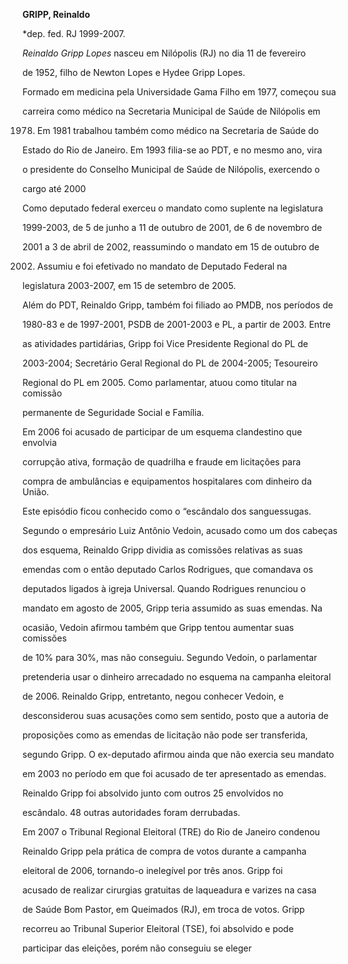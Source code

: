 **GRIPP, Reinaldo**



\*dep. fed. RJ 1999-2007.



*Reinaldo Gripp Lopes* nasceu em Nilópolis (RJ) no dia 11 de fevereiro

de 1952, filho de Newton Lopes e Hydee Gripp Lopes.



Formado em medicina pela Universidade Gama Filho em 1977, começou sua

carreira como médico na Secretaria Municipal de Saúde de Nilópolis em

1978. Em 1981 trabalhou também como médico na Secretaria de Saúde do

Estado do Rio de Janeiro. Em 1993 filia-se ao PDT, e no mesmo ano, vira

o presidente do Conselho Municipal de Saúde de Nilópolis, exercendo o

cargo até 2000



Como deputado federal exerceu o mandato como suplente na legislatura

1999-2003, de 5 de junho a 11 de outubro de 2001, de 6 de novembro de

2001 a 3 de abril de 2002, reassumindo o mandato em 15 de outubro de

2002. Assumiu e foi efetivado no mandato de Deputado Federal na

legislatura 2003-2007, em 15 de setembro de 2005.



Além do PDT, Reinaldo Gripp, também foi filiado ao PMDB, nos períodos de

1980-83 e de 1997-2001, PSDB de 2001-2003 e PL, a partir de 2003. Entre

as atividades partidárias, Gripp foi Vice Presidente Regional do PL de

2003-2004; Secretário Geral Regional do PL de 2004-2005; Tesoureiro

Regional do PL em 2005. Como parlamentar, atuou como titular na comissão

permanente de Seguridade Social e Família.



Em 2006 foi acusado de participar de um esquema clandestino que envolvia

corrupção ativa, formação de quadrilha e fraude em licitações para

compra de ambulâncias e equipamentos hospitalares com dinheiro da União.

Este episódio ficou conhecido como o “escândalo dos sanguessugas.

Segundo o empresário Luiz Antônio Vedoin, acusado como um dos cabeças

dos esquema, Reinaldo Gripp dividia as comissões relativas as suas

emendas com o então deputado Carlos Rodrigues, que comandava os

deputados ligados à igreja Universal. Quando Rodrigues renunciou o

mandato em agosto de 2005, Gripp teria assumido as suas emendas. Na

ocasião, Vedoin afirmou também que Gripp tentou aumentar suas comissões

de 10% para 30%, mas não conseguiu. Segundo Vedoin, o parlamentar

pretenderia usar o dinheiro arrecadado no esquema na campanha eleitoral

de 2006. Reinaldo Gripp, entretanto, negou conhecer Vedoin, e

desconsiderou suas acusações como sem sentido, posto que a autoria de

proposições como as emendas de licitação não pode ser transferida,

segundo Gripp. O ex-deputado afirmou ainda que não exercia seu mandato

em 2003 no período em que foi acusado de ter apresentado as emendas.

Reinaldo Gripp foi absolvido junto com outros 25 envolvidos no

escândalo. 48 outras autoridades foram derrubadas.



Em 2007 o Tribunal Regional Eleitoral (TRE) do Rio de Janeiro condenou

Reinaldo Gripp pela prática de compra de votos durante a campanha

eleitoral de 2006, tornando-o inelegível por três anos. Gripp foi

acusado de realizar cirurgias gratuitas de laqueadura e varizes na casa

de Saúde Bom Pastor, em Queimados (RJ), em troca de votos. Gripp

recorreu ao Tribunal Superior Eleitoral (TSE), foi absolvido e pode

participar das eleições, porém não conseguiu se eleger



